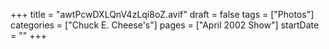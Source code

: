 +++
title = "awtPcwDXLQnV4zLqi8oZ.avif"
draft = false
tags = ["Photos"]
categories = ["Chuck E. Cheese's"]
pages = ["April 2002 Show"]
startDate = ""
+++

